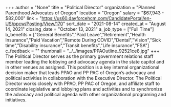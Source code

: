 +++
author = "None"
title = "Political Director"
organization = "Planned Parenthood Advocates of Oregon"
location = "Oregon"
salary = "$67,943 - $82,000"
link = "https://us60.dayforcehcm.com/CandidatePortal/en-US/ppcw/Posting/View/170"
sort_date = "2021-08-14"
created_at = "August 14, 2021"
closing_date = "October 13, 2021"
a_job_type = ["Full Time"]
b_benefits = ["General Benefits","Paid Leave","Retirement","Health Insurance","Paid Vacation","Remote During COVID","Dental","Vision","Sick time","Disability insurance","Transit benefits","Life insurance","FSA"]
c_feedback = ""
thumbnail = "../../images/PPAOutline_92521ce8.jpg"
+++
The Political Director serves as the primary government relations staff member leading the lobbying and advocacy agenda in the state capitol and in other venues as assigned. This position is a key internal organizational decision maker that leads PPAO and PP PAC of Oregon’s advocacy and political activities in collaboration with the Executive Director. The Political Director works closely with PPAO, PP PAC of Oregon, and affiliate staff to coordinate legislative and lobbying plans and activities and to synchronize the advocacy and political agenda with other organizational programing and initiatives.